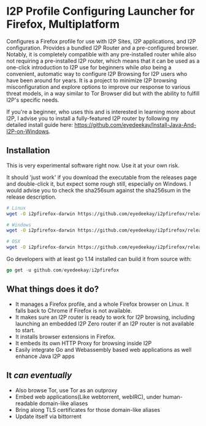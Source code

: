 I2P Profile Configuring Launcher for Firefox, Multiplatform
===========================================================

Configures a Firefox profile for use with I2P Sites, I2P applications, and
I2P configuration. Provides a bundled I2P Router and a pre-configured
browser. Notably, it is completely compatible with any pre-installed router
while also not requiring a pre-installed I2P router, which means that it
can be used as a one-click introduction to I2P use for beginners while *also*
being a convenient, automatic way to configure I2P Browsing for I2P users
who have been around for years. It is a project to minimize I2P browsing
misconfiguration and explore options to improve our response to various
threat models, in a way similar to Tor Browser did but with the ability to
fulfill I2P's specific needs.

If you're a beginner, who uses this and is interested in learning more about
I2P, I advise you to install a fully-featured I2P router by following my
detailed install guide here: https://github.com/eyedeekay/Install-Java-And-I2P-on-Windows.

Installation
------------

This is very experimental software right now. Use it at your own
risk.

It should 'just work' if you download the executable from the releases page
and double-click it, but expect some rough still, especially on Windows. I
would advise you to check the sha256sum against the sha256sum in the release
description.

```Bash
# Linux
wget -O i2pfirefox-darwin https://github.com/eyedeekay/i2pfirefox/releases/download/0.73.091/i2pfirefox

# Windows
wget -O i2pfirefox-darwin https://github.com/eyedeekay/i2pfirefox/releases/download/0.73.091/i2pfirefox.exe

# OSX
wget -O i2pfirefox-darwin https://github.com/eyedeekay/i2pfirefox/releases/download/0.73.091/i2pfirefox-darwin
```

Go developers with at least go 1.14 installed can build it from source with:

```Go
go get -u github.com/eyedeekay/i2pfirefox
```

What things does it do?
-----------------------

- It manages a Firefox profile, and a whole Firefox browser on Linux. It falls back to Chrome if Firefox is not
 available.
- It makes sure an I2P router is ready to work for I2P browsing, including launching an embedded I2P Zero router if an I2P router is
 not available to start.
- It installs browser extensions in Firefox.
- It embeds its own HTTP Proxy for browsing inside I2P
- Easily integrate Go and Webassembly based web applications as well enhance Java I2P apps

It *can eventually*
-------------------

- Also browse Tor, use Tor as an outproxy
- Embed web applications(Like webtorrent, webIRC), under human-readable domain-like aliases
- Bring along TLS certificates for those domain-like aliases
- Update itself via bittorrent

